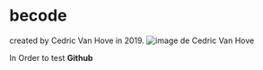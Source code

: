 # becode
created by Cedric Van Hove in 2019.
![image de Cedric Van Hove](https://github.com/cevaho/becode/ced.jpeg)

In Order to test **Github**
